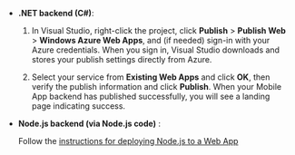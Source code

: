 	
+ **.NET backend (C#)**:  

	1. In Visual Studio, right-click the project, click **Publish** > **Publish Web** > **Windows Azure Web Apps**, and (if needed) sign-in with your Azure credentials. When you sign in, Visual Studio downloads and stores your publish settings directly from Azure.
	
	2. Select your service from **Existing Web Apps** and click **OK**, then verify the publish information and click **Publish**.  When your Mobile App backend has published successfully, you will see a landing page indicating success.


+ **Node.js backend (via Node.js code)** :  

 	Follow the [instructions for deploying Node.js to a Web App](/documentation/articles/web-sites-nodejs-develop-deploy-mac)
 
